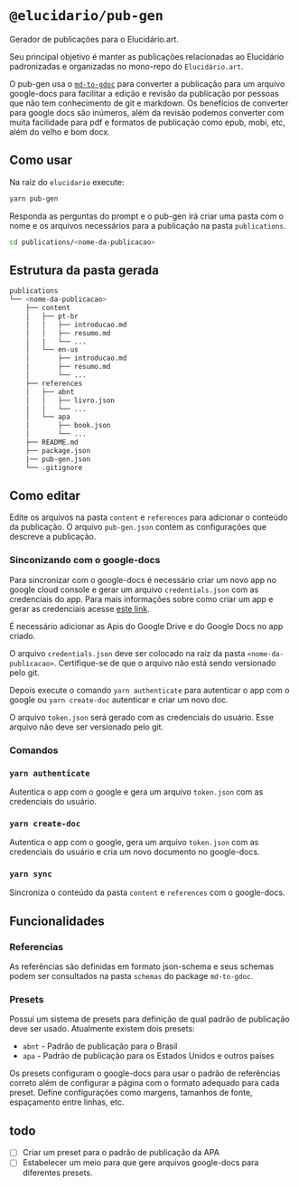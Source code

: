 # `@elucidario/pub-gen`

Gerador de publicações para o Elucidário.art.

Seu principal objetivo é manter as publicações relacionadas ao Elucidário padronizadas e organizadas no mono-repo do `Elucidário.art`.

O pub-gen usa o [`md-to-gdoc`](../md-to-gdoc/README.md) para converter a publicação para um arquivo google-docs para facilitar a edição e revisão da publicação por pessoas que não tem conhecimento de git e markdown. Os benefícios de converter para google docs são inúmeros, além da revisão podemos converter com muita facilidade para pdf e formatos de publicação como epub, mobi, etc, além do velho e bom docx.

## Como usar

Na raiz do `elucidario` execute:

```bash
yarn pub-gen
```

Responda as perguntas do prompt e o pub-gen irá criar uma pasta com o nome e os arquivos necessários para a publicação na pasta `publications`.

```bash
cd publications/<nome-da-publicacao>
```

## Estrutura da pasta gerada

```bash
publications
└── <nome-da-publicacao>
    ├── content
    │   ├── pt-br
    │   │   ├── introducao.md
    │   │   ├── resumo.md
    │   |   └── ...
    │   └── en-us
    │       ├── introducao.md
    │       ├── resumo.md
    │       └── ...
    ├── references
    │   ├── abnt
    │   │   ├── livro.json
    │   │   └── ...
    │   └── apa
    │       ├── book.json
    │       └── ...
    ├── README.md
    ├── package.json
    |── pub-gen.json
    └── .gitignore
```

## Como editar

Edite os arquivos na pasta `content` e `references` para adicionar o conteúdo da publicação. O arquivo `pub-gen.json` contém as configurações que descreve a publicação.

### Sinconizando com o google-docs

Para sincronizar com o google-docs é necessário criar um novo app no google cloud console e gerar um arquivo `credentials.json` com as credenciais do app. Para mais informações sobre como criar um app e gerar as credenciais acesse [este link](https://developers.google.com/drive/api/v3/quickstart/nodejs).

É necessário adicionar as Apis do Google Drive e do Google Docs no app criado.

O arquivo `credentials.json` deve ser colocado na raiz da pasta `<nome-da-publicacao>`. Certifique-se de que o arquivo não está sendo versionado pelo git.

Depois execute o comando `yarn authenticate` para autenticar o app com o google ou `yarn create-doc` autenticar e criar um novo doc.

O arquivo `token.json` será gerado com as credenciais do usuário. Esse arquivo não deve ser versionado pelo git.

### Comandos

### `yarn authenticate`

Autentica o app com o google e gera um arquivo `token.json` com as credenciais do usuário.

### `yarn create-doc`

Autentica o app com o google, gera um arquivo `token.json` com as credenciais do usuário e cria um novo documento no google-docs.

### `yarn sync`

Sincroniza o conteúdo da pasta `content` e `references` com o google-docs.

## Funcionalidades

### Referencias

As referências são definidas em formato json-schema e seus schemas podem ser consultados na pasta `schemas` do package `md-to-gdoc`.

### Presets

Possui um sistema de presets para definição de qual padrão de publicação deve ser usado. Atualmente existem dois presets:

- `abnt` - Padrão de publicação para o Brasil
- `apa` - Padrão de publicação para os Estados Unidos e outros países

Os presets configuram o google-docs para usar o padrão de referências correto além de configurar a página com o formato adequado para cada preset. Define configurações como margens, tamanhos de fonte, espaçamento entre linhas, etc.

## todo

- [ ] Criar um preset para o padrão de publicação da APA
- [ ] Estabelecer um meio para que gere arquivos google-docs para diferentes presets.
